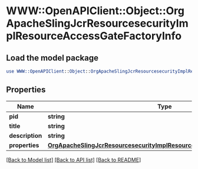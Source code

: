 # WWW::OpenAPIClient::Object::OrgApacheSlingJcrResourcesecurityImplResourceAccessGateFactoryInfo

## Load the model package
```perl
use WWW::OpenAPIClient::Object::OrgApacheSlingJcrResourcesecurityImplResourceAccessGateFactoryInfo;
```

## Properties
Name | Type | Description | Notes
------------ | ------------- | ------------- | -------------
**pid** | **string** |  | [optional] 
**title** | **string** |  | [optional] 
**description** | **string** |  | [optional] 
**properties** | [**OrgApacheSlingJcrResourcesecurityImplResourceAccessGateFactoryProperties**](OrgApacheSlingJcrResourcesecurityImplResourceAccessGateFactoryProperties.md) |  | [optional] 

[[Back to Model list]](../README.md#documentation-for-models) [[Back to API list]](../README.md#documentation-for-api-endpoints) [[Back to README]](../README.md)


